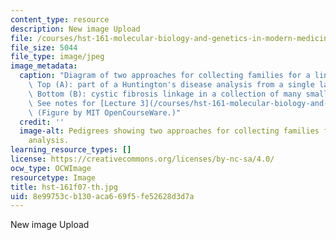 ```yaml
---
content_type: resource
description: New image Upload
file: /courses/hst-161-molecular-biology-and-genetics-in-modern-medicine-fall-2007/8e99753cb130aca669f5fe52628d3d7a_hst-161f07-th.jpg
file_size: 5044
file_type: image/jpeg
image_metadata:
  caption: "Diagram of two approaches for collecting families for a linkage analysis.\
    \ Top (A): part of a Huntington's disease analysis from a single large pedigree.\
    \ Bottom (B): cystic fibrosis linkage in a collection of many smaller families.\_\
    \ See notes for [Lecture 3](/courses/hst-161-molecular-biology-and-genetics-in-modern-medicine-fall-2007/pages/lecture-notes).\
    \ (Figure by MIT OpenCourseWare.)"
  credit: ''
  image-alt: Pedigrees showing two approaches for collecting families for linkage
    analysis.
learning_resource_types: []
license: https://creativecommons.org/licenses/by-nc-sa/4.0/
ocw_type: OCWImage
resourcetype: Image
title: hst-161f07-th.jpg
uid: 8e99753c-b130-aca6-69f5-fe52628d3d7a
---
```

New image Upload